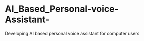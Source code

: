 # AI_Based_Personal-voice-Assistant-
Developing AI based personal voice assistant for computer users
